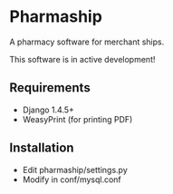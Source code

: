 Pharmaship
==========

A pharmacy software for merchant ships.

This software is in active development!

## Requirements
*   Django 1.4.5+
*   WeasyPrint (for printing PDF)

## Installation
*   Edit pharmaship/settings.py
*   Modify in conf/mysql.conf
